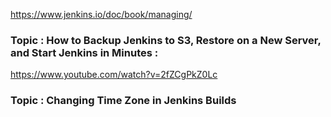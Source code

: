 https://www.jenkins.io/doc/book/managing/

### Topic : How to Backup Jenkins to S3, Restore on a New Server, and Start Jenkins in Minutes :

https://www.youtube.com/watch?v=2fZCgPkZ0Lc

### Topic : Changing Time Zone in Jenkins Builds

